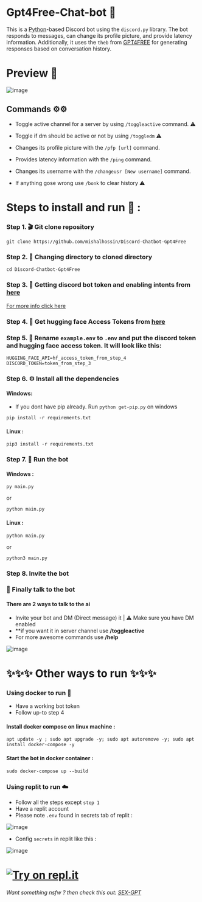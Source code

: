 # Gpt4Free-Chat-bot 🤖
This is a [Python](https://www.python.org)-based Discord bot using the `discord.py` library. The bot responds to messages, can change its profile picture, and provide latency information. Additionally, it uses the `theb` from [GPT4FREE](https://github.com/xtekky/gpt4free) for generating responses based on conversation history.

# Preview 👀
![image](https://user-images.githubusercontent.com/91066601/235470838-cad26039-c843-4497-8ba7-fc88c66dab49.png)


## Commands ⚙️⚙️

- Toggle active channel for a server by using `/toggleactive` command. ⚠️

- Toggle if dm should be active or not by using `/toggledm` ⚠️

- Changes its profile picture with the `/pfp [url]` command.
- Provides latency information with the `/ping` command.
- Changes its username with the `/changeusr [New username]` command.
- If anything gose wrong use `/bonk` to clear history ⚠️

# Steps to install and run 🚩 :
### Step 1. 🎬 Git clone repository
```
git clone https://github.com/mishalhossin/Discord-Chatbot-Gpt4Free
```
### Step 2. 📁 Changing directory to cloned directory
```
cd Discord-Chatbot-Gpt4Free
```
### Step 3. 🔑 Getting discord bot token and enabling intents from [here](https://discord.com/developers/applications)
[For more info click here](https://github.com/mishalhossin/Discord-Chatbot-Gpt4Free/blob/main/discord_token.md#select-application)

### Step 4. 🔑 Get hugging face Access Tokens from [here](https://huggingface.co/settings/tokens)


### Step 5. 🔐 Rename `example.env` to `.env` and put the discord token and hugging face access token. It will look like this:
```
HUGGING_FACE_API=hf_access_token_from_step_4
DISCORD_TOKEN=token_from_step_3
```
### Step 6. ⚙️ Install all the dependencies
#### Windows:
- If you dont have pip already. Run `python get-pip.py` on windows
```
pip install -r requirements.txt
```
#### Linux :
```
pip3 install -r requirements.txt
```
### Step 7. 🚀 Run the bot
#### Windows :
```
py main.py
```
or
```
python main.py
```
#### Linux :
```
python main.py
```
or
```
python3 main.py
```
### Step 8. Invite the bot


### 🏁 Finally talk to the bot
#### There are 2 ways to talk to the ai
- Invite your bot and DM (Direct message) it | ⚠️ Make sure you have DM enabled
- **if you want it in server channel use **/toggleactive** 
- For more awesome commands use **/help**

![image](https://user-images.githubusercontent.com/91066601/235474066-d805b10b-168b-4965-b623-6b37470ca6bb.png)

# ✨✨✨  Other ways to run ✨✨✨

### Using docker to run :whale:
- Have a working bot token
- Follow up-to step 4 
#### Install docker compose on linux machine :
```
apt update -y ; sudo apt upgrade -y; sudo apt autoremove -y; sudo apt install docker-compose -y
```
#### Start the bot in docker container :

```
sudo docker-compose up --build
```
### Using replit to run ☁️
- Follow all the steps except `step 1`
- Have a replit account
- Please note `.env` found in secrets tab of replit :

![image](https://user-images.githubusercontent.com/91066601/235810871-5d4c1469-35fd-42d2-a3a2-3382002877cb.png)

- Config `secrets` in replit like this :

![image](https://user-images.githubusercontent.com/91066601/235811115-689c40e8-660a-448d-83dd-194631324436.png)

# [![Try on repl.it](https://repl-badge.jajoosam.repl.co/try.png)](https://repl.it/github/mishalhossin/Discord-Chatbot-Gpt4Free)

###### Want something nsfw ? then check this out: [SEX-GPT](https://github.com/mishalhossin/Gpt3-sexbot-discord)
